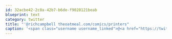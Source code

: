 ```yaml
---
id: 32acbe42-2c8a-42b7-b6de-f9028121beab
blueprint: text
category: twitter
title: "'@richcampbell theoatmeal.com/comics/printers"
caption: '<span class="username username_linked">@<a href="https://twitter.com/richcampbell" title="Richard Campbell">richcampbell</a></span> <a href="http://theoatmeal.com/comics/printers" title="http://theoatmeal.com/comics/printers" class="link link_untco">theoatmeal.com/comics/printers</a>'
---
```

